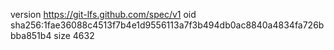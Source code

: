 version https://git-lfs.github.com/spec/v1
oid sha256:1fae36088c4513f7b4e1d9556113a7f3b494db0ac8840a4834fa726bbba851b4
size 4632
